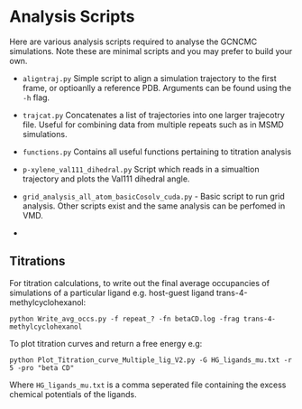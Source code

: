 # Analysis Scripts

Here are various analysis scripts required to analyse the GCNCMC simulations. Note these are minimal scripts and you may prefer to build your own. 

- `aligntraj.py` Simple script to align a simulation trajectory to the first frame, or optioanlly a reference PDB. Arguments can be found using the `-h` flag.

- `trajcat.py` Concatenates a list of trajectories into one larger trajecotry file. Useful for combining data from multiple repeats such as in MSMD simulations.

- `functions.py` Contains all useful functions pertaining to titration analysis

- `p-xylene_val111_dihedral.py` Script which reads in a simualtion trajectory and plots the Val111 dihedral angle.



- `grid_analysis_all_atom_basicCosolv_cuda.py` - Basic script to run grid analysis. Other scripts exist and the same analysis can be perfomed in VMD. 

- 

## Titrations
For titration calculations, to write out the final average occupancies of simulations of a particular ligand e.g. host-guest ligand trans-4-methylcyclohexanol:

```
python Write_avg_occs.py -f repeat_? -fn betaCD.log -frag trans-4-methylcyclohexanol
```

To plot titration curves and return a free energy e.g:
```
python Plot_Titration_curve_Multiple_lig_V2.py -G HG_ligands_mu.txt -r 5 -pro "beta CD"
```

Where `HG_ligands_mu.txt` is a comma seperated file containing the excess chemical potentials of the ligands.